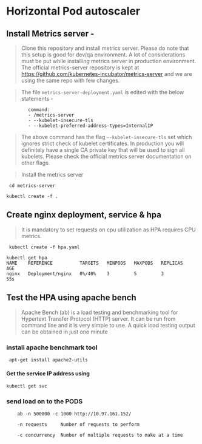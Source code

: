 # Horizontal Pod autoscaler

##  Install Metrics server - 

> Clone this repository and install metrics server. Please do note that this setup is good for dev/qa environment. A lot of considerations must be put while installing metrics server in production environment. The official metrics-server repository is kept at https://github.com/kubernetes-incubator/metrics-server and we are using the same repo with few changes. 

> The file `metrics-server-deployment.yaml` is edited with the below statements - 

~~~
        command:
        - /metrics-server
        - --kubelet-insecure-tls
        - --kubelet-preferred-address-types=InternalIP

~~~

> The above command has the flag `--kubelet-insecure-tls` set which ignores strict check of kubelet certificates. In production you will definitely have a single CA private key that will be used to sign all kubelets. Please check the official metrics server documentation on other flags. 

> Install the metrics server 

` cd metrics-server` 

` kubectl create -f . ` 


##  Create nginx deployment, service & hpa 

> It is mandatory to set requests on  cpu utilization as HPA requires CPU metrics. 

` kubectl create -f hpa.yaml` 

~~~
kubectl get hpa 
NAME    REFERENCE          TARGETS   MINPODS   MAXPODS   REPLICAS   AGE
nginx   Deployment/nginx   0%/40%    3         5         3          55s
~~~

##  Test the HPA using apache bench 

> Apache Bench (ab) is a load testing and benchmarking tool for Hypertext Transfer Protocol (HTTP) server. It can be run from command line and it is very simple to use. A quick load testing output can be obtained in just one minute

### install apache benchmark tool

` apt-get install apache2-utils` 

#### Get the service IP address using 
 
`kubectl get svc` 

### send load on to the PODS

`    ab -n 500000 -c 1000 http://10.97.161.152/` 

`    -n requests     Number of requests to perform`

`    -c concurrency  Number of multiple requests to make at a time`
